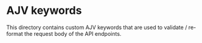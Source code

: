 # AJV keywords

This directory contains custom AJV keywords 
that are used to validate / re-format the request body of 
the API endpoints.


